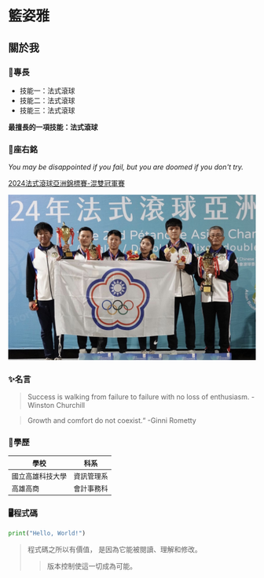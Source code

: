 # 籃姿雅

## 關於我

### 💪專長
* 技能一：法式滾球
* 技能二：法式滾球
* 技能三：法式滾球

**最擅長的一項技能：法式滾球**

### 📍座右銘
*You may be disappointed if you fail, but you are doomed if you don't try.*

[2024法式滾球亞洲錦標賽-混雙冠軍賽](https://www.youtube.com/live/7pCEjlu6qGA?si=W5SfE-FutaSXFk8C)

![Petanque](Petanque.jpeg)


### ✨名言
>Success is walking from failure to failure with no loss of enthusiasm. -Winston Churchill

>Growth and comfort do not coexist.“ -Ginni Rometty

### 🏫學歷
 | 學校 | 科系 |
 |---|:---:|
 | 國立高雄科技大學 | 資訊管理系 |
 | 高雄高商 | 會計事務科 |

 ### 🖥️程式碼

```python
print("Hello, World!")
```
>程式碼之所以有價值， 是因為它能被閱讀、理解和修改。
>>版本控制使這一切成為可能。


